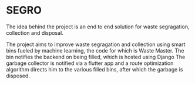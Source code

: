 # SEGRO
The idea behind the project is an end to end solution for waste segragation, collection and disposal.

The project aims to improve waste segragation and collection using smart bins fueled by machine learning, the code for which is Waste Master. The bin notifies the backend on being filled, which is hosted using Django The garbage collector is notified via a flutter app and a route optimization algorithm directs him to the various filled bins, after which the garbage is disposed.
